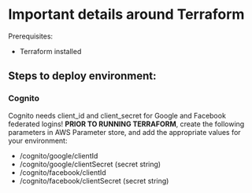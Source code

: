 # Important details around Terraform

Prerequisites:

- Terraform installed

## Steps to deploy environment:

### Cognito

Cognito needs client_id and client_secret for Google and Facebook federated logins! **PRIOR TO RUNNING TERRAFORM**, create the following parameters in AWS Parameter store, and add the appropriate values for your environment:

- /cognito/google/clientId
- /cognito/google/clientSecret (secret string)
- /cognito/facebook/clientId
- /cognito/facebook/clientSecret (secret string)
